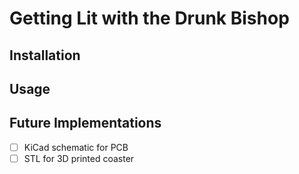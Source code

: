 # Getting Lit with the Drunk Bishop

## Installation

## Usage

## Future Implementations

- [ ] KiCad schematic for PCB
- [ ] STL for 3D printed coaster